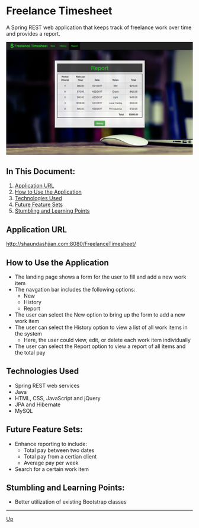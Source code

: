 # Freelance Timesheet
A Spring REST web application that keeps track of freelance work over time and provides a report.

![alt text](website.png "Freelance Timesheet")

## In This Document:
1. [Application URL](#application-url)
2. [How to Use the Application](#how-touse-the-application)
3. [Technologies Used](#technologies-used)
5. [Future Feature Sets](#future-feature-sets)
6. [Stumbling and Learning Points](#stumbling-and-learning-points)

## Application URL
http://shaundashjian.com:8080/FreelanceTimesheet/

## How to Use the Application
* The landing page shows a form for the user to fill and add a new work item
* The navgation bar includes the following options: 
  * New 
  * History
  * Report
* The user can select the New option to bring up the form to add a new work item
* The user can select the History option to view a list of all work items in the system
  * Here, the user could view, edit, or delete each work item individually
* The user can select the Report option to view a report of all items and the total pay 


## Technologies Used
  * Spring REST web services
  * Java
  * HTML, CSS, JavaScript and jQuery
  * JPA and Hibernate
  * MySQL

## Future Feature Sets:
  * Enhance reporting to include:
    * Total pay between two dates
    * Total pay from a certian client
    * Average pay per week
  * Search for a certain work item
   
  
## Stumbling and Learning Points:
  * Better utilization of existing Bootstrap classes
  <hr>

[Up](README.md)

